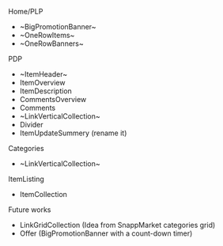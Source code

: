 Home/PLP
- ~BigPromotionBanner~
- ~OneRowItems~
- ~OneRowBanners~

PDP
- ~ItemHeader~
- ItemOverview
- ItemDescription
- CommentsOverview
- Comments
- ~LinkVerticalCollection~
- Divider
- ItemUpdateSummery (rename it)

Categories
- ~LinkVerticalCollection~

ItemListing
- ItemCollection

Future works
- LinkGridCollection (Idea from SnappMarket categories grid)
- Offer (BigPromotionBanner with a count-down timer)
